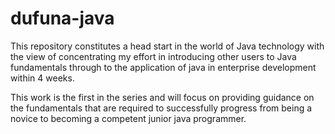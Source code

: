 # dufuna-java

This repository constitutes a head start in the world of Java technology with the view of concentrating my effort in introducing other users to Java fundamentals through to the application of java in enterprise development within 4 weeks.

This work is the first in the series and will focus on providing guidance on the fundamentals that are required to successfully progress from being a novice to becoming a competent junior java programmer.
